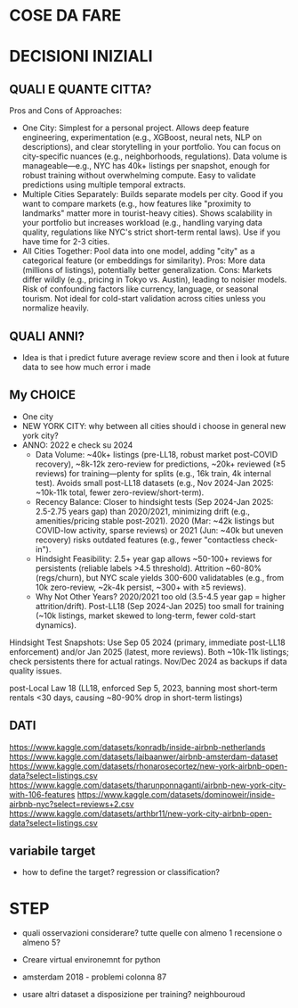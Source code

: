 # COSE DA FARE

# DECISIONI INIZIALI
## QUALI E QUANTE CITTA?
Pros and Cons of Approaches:

- One City: Simplest for a personal project. Allows deep feature engineering, experimentation (e.g., XGBoost, neural nets, NLP on descriptions), and clear storytelling in your portfolio. You can focus on city-specific nuances (e.g., neighborhoods, regulations). Data volume is manageable—e.g., NYC has 40k+ listings per snapshot, enough for robust training without overwhelming compute. Easy to validate predictions using multiple temporal extracts.
- Multiple Cities Separately: Builds separate models per city. Good if you want to compare markets (e.g., how features like "proximity to landmarks" matter more in tourist-heavy cities). Shows scalability in your portfolio but increases workload (e.g., handling varying data quality, regulations like NYC's strict short-term rental laws). Use if you have time for 2-3 cities.
- All Cities Together: Pool data into one model, adding "city" as a categorical feature (or embeddings for similarity). Pros: More data (millions of listings), potentially better generalization. Cons: Markets differ wildly (e.g., pricing in Tokyo vs. Austin), leading to noisier models. Risk of confounding factors like currency, language, or seasonal tourism. Not ideal for cold-start validation across cities unless you normalize heavily.

## QUALI ANNI?
- Idea is that i predict future average review score and then i look at future data to see how much error i made


## My CHOICE
- One city
- NEW YORK CITY: why between all cities should i choose in general new york city?
- ANNO: 2022 e check su 2024
  - Data Volume: ~40k+ listings (pre-LL18, robust market post-COVID recovery), ~8k-12k zero-review for predictions, ~20k+ reviewed (≥5 reviews) for training—plenty for splits (e.g., 16k train, 4k internal test). Avoids small post-LL18 datasets (e.g., Nov 2024-Jan 2025: ~10k-11k total, fewer zero-review/short-term).
  - Recency Balance: Closer to hindsight tests (Sep 2024-Jan 2025: 2.5-2.75 years gap) than 2020/2021, minimizing drift (e.g., amenities/pricing stable post-2021). 2020 (Mar: ~42k listings but COVID-low activity, sparse reviews) or 2021 (Jun: ~40k but uneven recovery) risks outdated features (e.g., fewer "contactless check-in").
  - Hindsight Feasibility: 2.5+ year gap allows ~50-100+ reviews for persistents (reliable labels >4.5 threshold). Attrition ~60-80% (regs/churn), but NYC scale yields 300-600 validatables (e.g., from 10k zero-review, ~2k-4k persist, ~300+ with ≥5 reviews).
  - Why Not Other Years? 2020/2021 too old (3.5-4.5 year gap = higher attrition/drift). Post-LL18 (Sep 2024-Jan 2025) too small for training (~10k listings, market skewed to long-term, fewer cold-start dynamics).


Hindsight Test Snapshots: Use Sep 05 2024 (primary, immediate post-LL18 enforcement) and/or Jan 2025 (latest, more reviews). Both ~10k-11k listings; check persistents there for actual ratings. Nov/Dec 2024 as backups if data quality issues.

post-Local Law 18 (LL18, enforced Sep 5, 2023, banning most short-term rentals <30 days, causing ~80-90% drop in short-term listings)

## DATI
https://www.kaggle.com/datasets/konradb/inside-airbnb-netherlands
https://www.kaggle.com/datasets/laibaanwer/airbnb-amsterdam-dataset
https://www.kaggle.com/datasets/rhonarosecortez/new-york-airbnb-open-data?select=listings.csv
https://www.kaggle.com/datasets/tharunponnaganti/airbnb-new-york-city-with-106-features
https://www.kaggle.com/datasets/dominoweir/inside-airbnb-nyc?select=reviews+2.csv
https://www.kaggle.com/datasets/arthbr11/new-york-city-airbnb-open-data?select=listings.csv

## variabile target
- how to define the target? regression or classification?

# STEP
- quali osservazioni considerare? tutte quelle con almeno 1 recensione o almeno 5?
- Creare virtual environemnt for python

- amsterdam 2018 - problemi colonna 87

- usare altri dataset a disposizione per training? neighbouroud
